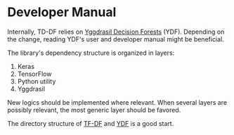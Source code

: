 # Developer Manual

Internally, TD-DF relies on
[Yggdrasil Decision Forests](https://github.com/google/yggdrasil-decision-forests)
(YDF). Depending on the change, reading YDF's user and developer manual might be
beneficial.

The library's dependency structure is organized in layers:

1.  Keras
2.  TensorFlow
3.  Python utility
4.  Yggdrasil

New logics should be implemented where relevant. When several layers are
possibly relevant, the most generic layer should be favored.

The directory structure of [TF-DF](directory_structure.md) and
[YDF](https://github.com/google/yggdrasil-decision-forests/manual/directory_structure.md)
is a good start.
